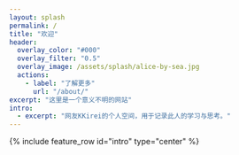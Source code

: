 ```yaml
---
layout: splash
permalink: /
title: "欢迎"
header:
  overlay_color: "#000"
  overlay_filter: "0.5"
  overlay_image: /assets/splash/alice-by-sea.jpg
  actions:
    - label: "了解更多"
      url: "/about/"
excerpt: "这里是一个意义不明的网站"
intro:
  - excerpt: "网友KKirei的个人空间，用于记录此人的学习与思考。"
---
```


{% include feature_row id="intro" type="center" %}
